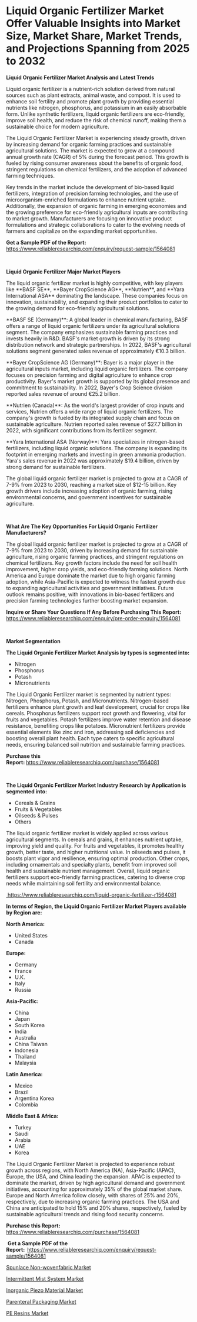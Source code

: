 <p><h1>Liquid Organic Fertilizer Market Offer Valuable Insights into Market Size, Market Share, Market Trends, and Projections Spanning from 2025 to 2032</h1></p><p><strong>Liquid Organic Fertilizer Market Analysis and Latest Trends</strong></p>
<p><p>Liquid organic fertilizer is a nutrient-rich solution derived from natural sources such as plant extracts, animal waste, and compost. It is used to enhance soil fertility and promote plant growth by providing essential nutrients like nitrogen, phosphorus, and potassium in an easily absorbable form. Unlike synthetic fertilizers, liquid organic fertilizers are eco-friendly, improve soil health, and reduce the risk of chemical runoff, making them a sustainable choice for modern agriculture.</p><p>The Liquid Organic Fertilizer Market is experiencing steady growth, driven by increasing demand for organic farming practices and sustainable agricultural solutions. The market is expected to grow at a compound annual growth rate (CAGR) of 5% during the forecast period. This growth is fueled by rising consumer awareness about the benefits of organic food, stringent regulations on chemical fertilizers, and the adoption of advanced farming techniques.</p><p>Key trends in the market include the development of bio-based liquid fertilizers, integration of precision farming technologies, and the use of microorganism-enriched formulations to enhance nutrient uptake. Additionally, the expansion of organic farming in emerging economies and the growing preference for eco-friendly agricultural inputs are contributing to market growth. Manufacturers are focusing on innovative product formulations and strategic collaborations to cater to the evolving needs of farmers and capitalize on the expanding market opportunities.</p></p>
<p><strong>Get a Sample PDF of the Report:&nbsp;</strong> <a href="https://www.reliableresearchiq.com/enquiry/request-sample/1564081?utm_campaign=1117&utm_medium=2&utm_source=Github&utm_content=ia&utm_term=25012025&utm_id=liquid-organic-fertilizer">https://www.reliableresearchiq.com/enquiry/request-sample/1564081</a></p>
<p>&nbsp;</p>
<p><strong>Liquid Organic Fertilizer Major Market Players</strong></p>
<p><p>The liquid organic fertilizer market is highly competitive, with key players like **BASF SE**, **Bayer CropScience AG**, **Nutrien**, and **Yara International ASA** dominating the landscape. These companies focus on innovation, sustainability, and expanding their product portfolios to cater to the growing demand for eco-friendly agricultural solutions.</p><p>**BASF SE (Germany)**: A global leader in chemical manufacturing, BASF offers a range of liquid organic fertilizers under its agricultural solutions segment. The company emphasizes sustainable farming practices and invests heavily in R&D. BASF's market growth is driven by its strong distribution network and strategic partnerships. In 2022, BASF's agricultural solutions segment generated sales revenue of approximately €10.3 billion.</p><p>**Bayer CropScience AG (Germany)**: Bayer is a major player in the agricultural inputs market, including liquid organic fertilizers. The company focuses on precision farming and digital agriculture to enhance crop productivity. Bayer's market growth is supported by its global presence and commitment to sustainability. In 2022, Bayer's Crop Science division reported sales revenue of around €25.2 billion.</p><p>**Nutrien (Canada)**: As the world's largest provider of crop inputs and services, Nutrien offers a wide range of liquid organic fertilizers. The company's growth is fueled by its integrated supply chain and focus on sustainable agriculture. Nutrien reported sales revenue of $27.7 billion in 2022, with significant contributions from its fertilizer segment.</p><p>**Yara International ASA (Norway)**: Yara specializes in nitrogen-based fertilizers, including liquid organic solutions. The company is expanding its footprint in emerging markets and investing in green ammonia production. Yara's sales revenue in 2022 was approximately $19.4 billion, driven by strong demand for sustainable fertilizers.</p><p>The global liquid organic fertilizer market is projected to grow at a CAGR of 7-9% from 2023 to 2030, reaching a market size of $12-15 billion. Key growth drivers include increasing adoption of organic farming, rising environmental concerns, and government incentives for sustainable agriculture.</p></p>
<p>&nbsp;</p>
<p><strong>What Are The Key Opportunities For Liquid Organic Fertilizer Manufacturers?</strong></p>
<p><p>The global liquid organic fertilizer market is projected to grow at a CAGR of 7-9% from 2023 to 2030, driven by increasing demand for sustainable agriculture, rising organic farming practices, and stringent regulations on chemical fertilizers. Key growth factors include the need for soil health improvement, higher crop yields, and eco-friendly farming solutions. North America and Europe dominate the market due to high organic farming adoption, while Asia-Pacific is expected to witness the fastest growth due to expanding agricultural activities and government initiatives. Future outlook remains positive, with innovations in bio-based fertilizers and precision farming technologies further boosting market expansion.</p></p>
<p><strong>Inquire or Share Your Questions If Any Before Purchasing This Report:</strong> <a href="https://www.reliableresearchiq.com/enquiry/pre-order-enquiry/1564081?utm_campaign=1117&utm_medium=2&utm_source=Github&utm_content=ia&utm_term=25012025&utm_id=liquid-organic-fertilizer">https://www.reliableresearchiq.com/enquiry/pre-order-enquiry/1564081</a></p>
<p>&nbsp;</p>
<p><strong>Market Segmentation</strong></p>
<p><strong>The Liquid Organic Fertilizer Market Analysis by types is segmented into:</strong></p>
<p><ul><li>Nitrogen</li><li>Phosphorus</li><li>Potash</li><li>Micronutrients</li></ul></p>
<p><p>The Liquid Organic Fertilizer market is segmented by nutrient types: Nitrogen, Phosphorus, Potash, and Micronutrients. Nitrogen-based fertilizers enhance plant growth and leaf development, crucial for crops like cereals. Phosphorus fertilizers support root growth and flowering, vital for fruits and vegetables. Potash fertilizers improve water retention and disease resistance, benefiting crops like potatoes. Micronutrient fertilizers provide essential elements like zinc and iron, addressing soil deficiencies and boosting overall plant health. Each type caters to specific agricultural needs, ensuring balanced soil nutrition and sustainable farming practices.</p></p>
<p><strong>Purchase this Report:&nbsp;</strong><a href="https://www.reliableresearchiq.com/purchase/1564081?utm_campaign=1117&utm_medium=2&utm_source=Github&utm_content=ia&utm_term=25012025&utm_id=liquid-organic-fertilizer">https://www.reliableresearchiq.com/purchase/1564081</a></p>
<p>&nbsp;</p>
<p><strong>The Liquid Organic Fertilizer Market Industry Research by Application is segmented into:</strong></p>
<p><ul><li>Cereals & Grains</li><li>Fruits & Vegetables</li><li>Oilseeds & Pulses</li><li>Others</li></ul></p>
<p><p>The liquid organic fertilizer market is widely applied across various agricultural segments. In cereals and grains, it enhances nutrient uptake, improving yield and quality. For fruits and vegetables, it promotes healthy growth, better taste, and higher nutritional value. In oilseeds and pulses, it boosts plant vigor and resilience, ensuring optimal production. Other crops, including ornamentals and specialty plants, benefit from improved soil health and sustainable nutrient management. Overall, liquid organic fertilizers support eco-friendly farming practices, catering to diverse crop needs while maintaining soil fertility and environmental balance.</p></p>
<p><a href="https://www.reliableresearchiq.com/liquid-organic-fertilizer-r1564081?utm_campaign=1117&utm_medium=2&utm_source=Github&utm_content=ia&utm_term=25012025&utm_id=liquid-organic-fertilizer">&nbsp;https://www.reliableresearchiq.com/liquid-organic-fertilizer-r1564081</a></p>
<p><strong>In terms of Region, the Liquid Organic Fertilizer Market Players available by Region are:</strong></p>
<p>
    <p> <strong> North America: </strong>
        <ul>
            <li>United States</li>
            <li>Canada</li>
        </ul>
        </p> 
    <p> <strong> Europe: </strong>
        <ul>
            <li>Germany</li>
            <li>France</li>
            <li>U.K.</li>
            <li>Italy</li>
            <li>Russia</li>
        </ul>
        </p> 
    <p> <strong> Asia-Pacific: </strong>
        <ul>
            <li>China</li>
            <li>Japan</li>
            <li>South Korea</li>
            <li>India</li>
            <li>Australia</li>
            <li>China Taiwan</li>
            <li>Indonesia</li>
            <li>Thailand</li>
            <li>Malaysia</li>
        </ul>
        </p> 
    <p> <strong> Latin America: </strong>
        <ul>
            <li>Mexico</li>
            <li>Brazil</li>
            <li>Argentina Korea</li>
            <li>Colombia</li>
        </ul>
        </p> 
    <p> <strong> Middle East & Africa: </strong>
        <ul>
            <li>Turkey</li>
            <li>Saudi</li>
            <li>Arabia</li>
            <li>UAE</li>
            <li>Korea</li>
        </ul>
    </p>
    </p>
<p><p>The Liquid Organic Fertilizer Market is projected to experience robust growth across regions, with North America (NA), Asia-Pacific (APAC), Europe, the USA, and China leading the expansion. APAC is expected to dominate the market, driven by high agricultural demand and government initiatives, accounting for approximately 35% of the global market share. Europe and North America follow closely, with shares of 25% and 20%, respectively, due to increasing organic farming practices. The USA and China are anticipated to hold 15% and 20% shares, respectively, fueled by sustainable agricultural trends and rising food security concerns.</p></p>
<p><strong>Purchase this Report: </strong><a href="https://www.reliableresearchiq.com/purchase/1564081?utm_campaign=1117&utm_medium=2&utm_source=Github&utm_content=ia&utm_term=25012025&utm_id=liquid-organic-fertilizer">https://www.reliableresearchiq.com/purchase/1564081</a></p>
<p>&nbsp;<strong>Get a Sample PDF of the Report:&nbsp;&nbsp;</strong><a href="https://www.reliableresearchiq.com/enquiry/request-sample/1564081?utm_campaign=1117&utm_medium=2&utm_source=Github&utm_content=ia&utm_term=25012025&utm_id=liquid-organic-fertilizer">https://www.reliableresearchiq.com/enquiry/request-sample/1564081</a></p>
<p><strong></strong></p>
<p><p><a href="https://www.linkedin.com/pulse/navigating-competitive-landscape-spunlace-non-wovenfabric-fumaf?utm_campaign=1117&utm_medium=2&utm_source=Github&utm_content=ia&utm_term=25012025&utm_id=liquid-organic-fertilizer">Spunlace Non-wovenfabric Market</a></p><p><a href="https://www.linkedin.com/pulse/overview-intermittent-mist-system-market-competitive-landscape-mlyjf?utm_campaign=1117&utm_medium=2&utm_source=Github&utm_content=ia&utm_term=25012025&utm_id=liquid-organic-fertilizer">Intermittent Mist System Market</a></p><p><a href="https://www.linkedin.com/pulse/industry-growth-potential-inorganic-piezo-material-market-ze47f?utm_campaign=1117&utm_medium=2&utm_source=Github&utm_content=ia&utm_term=25012025&utm_id=liquid-organic-fertilizer">Inorganic Piezo Material Market</a></p><p><a href="https://github.com/semiensamuel72378/Market-Research-Report-List-1/blob/main/parenteral-packaging-market.md?utm_campaign=1117&utm_medium=2&utm_source=Github&utm_content=ia&utm_term=25012025&utm_id=liquid-organic-fertilizer">Parenteral Packaging Market</a></p><p><a href="https://github.com/letisharempel95/Market-Research-Report-List-1/blob/main/pe-resins-market.md?utm_campaign=1117&utm_medium=2&utm_source=Github&utm_content=ia&utm_term=25012025&utm_id=liquid-organic-fertilizer">PE Resins Market</a></p></p>